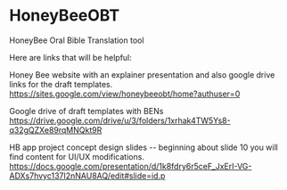 # HoneyBeeOBT
HoneyBee Oral Bible Translation tool

Here are links that will be helpful:

Honey Bee website with an explainer presentation and also google drive links for the draft templates.
https://sites.google.com/view/honeybeeobt/home?authuser=0

Google drive of draft templates with BENs
https://drive.google.com/drive/u/3/folders/1xrhak4TW5Ys8-q32gQZXe89rqMNQkt9R

HB app project concept design slides -- beginning about slide 10 you will find content for UI/UX modifications. 
https://docs.google.com/presentation/d/1k8fdry6r5ceF_JxErI-VG-ADXs7hvyc137I2nNAU8AQ/edit#slide=id.p

